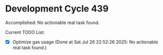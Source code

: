 # Development Cycle 439

Accomplished: No actionable real task found.

Current TODO List:

- [x] Optimize gas usage  (Done at Sat Jul 26 22:52:26 2025: No actionable real task found.)